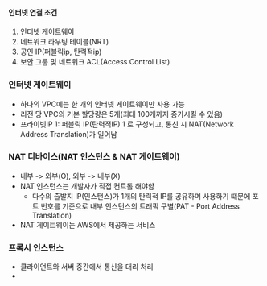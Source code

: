 #### 인터넷 연결 조건
1. 인터넷 게이트웨이
2. 네트워크 라우팅 테이블(NRT)
3. 공인 IP(퍼블릭ip, 탄력적ip)
4. 보안 그룹 및 네트워크 ACL(Access Control List)

### 인터넷 게이트웨이
- 하나의 VPC에는 한 개의 인터넷 게이트웨이만 사용 가능
- 리전 당 VPC의 기본 할당량은 5개(최대 100개까지 증가시킬 수 있음)
- 프라이빗IP 1: 퍼블릭 IP(탄력적IP) 1 로 구성되고, 통신 시 NAT(Network Address Translation)가 일어남

### NAT 디바이스(NAT 인스턴스 & NAT 게이트웨이)
- 내부 -> 외부(O), 외부 -> 내부(X)
- NAT 인스턴스는 개발자가 직접 컨트롤 해야함
	- 다수의 출발지 IP(인스턴스)가 1개의 탄력적 IP를 공유하며 사용하기 떄문에 포트 번호를 기준으로 내부 인스턴스의 트래픽 구별(PAT - Port Address Translation)
- NAT 게이트웨이는 AWS에서 제공하는 서비스


### 프록시 인스턴스
- 클라이언트와 서버 중간에서 통신을 대리 처리
- 